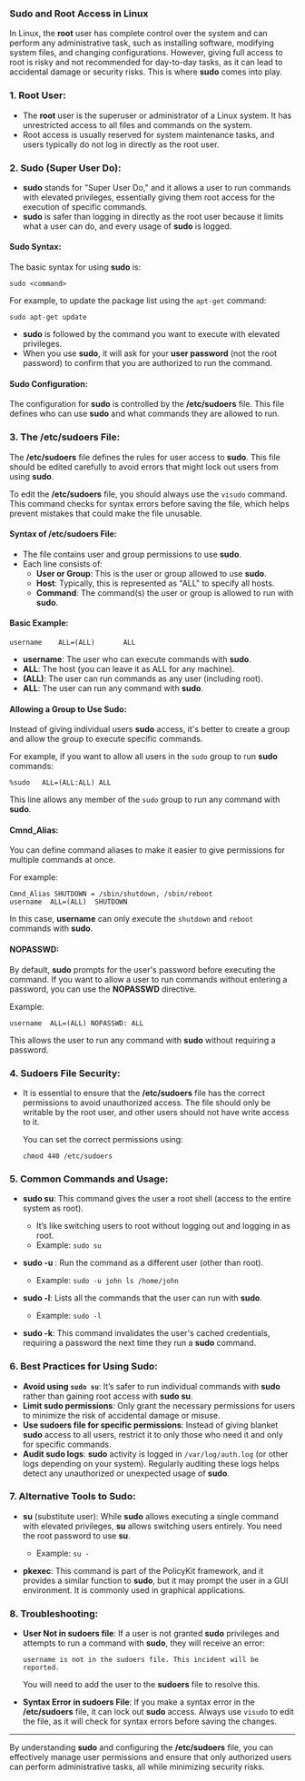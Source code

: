 

### **Sudo and Root Access in Linux**

In Linux, the **root** user has complete control over the system and can perform any administrative task, such as installing software, modifying system files, and changing configurations. However, giving full access to root is risky and not recommended for day-to-day tasks, as it can lead to accidental damage or security risks. This is where **sudo** comes into play.

### 1. **Root User**:
- The **root** user is the superuser or administrator of a Linux system. It has unrestricted access to all files and commands on the system.
- Root access is usually reserved for system maintenance tasks, and users typically do not log in directly as the root user.

### 2. **Sudo (Super User Do)**:
- **sudo** stands for "Super User Do," and it allows a user to run commands with elevated privileges, essentially giving them root access for the execution of specific commands.
- **sudo** is safer than logging in directly as the root user because it limits what a user can do, and every usage of **sudo** is logged.
  
#### **Sudo Syntax**:
The basic syntax for using **sudo** is:

```
sudo <command>
```

For example, to update the package list using the `apt-get` command:

```
sudo apt-get update
```

- **sudo** is followed by the command you want to execute with elevated privileges. 
- When you use **sudo**, it will ask for your **user password** (not the root password) to confirm that you are authorized to run the command.

#### **Sudo Configuration**:
The configuration for **sudo** is controlled by the **/etc/sudoers** file. This file defines who can use **sudo** and what commands they are allowed to run.

### 3. **The /etc/sudoers File**:
The **/etc/sudoers** file defines the rules for user access to **sudo**. This file should be edited carefully to avoid errors that might lock out users from using **sudo**.

To edit the **/etc/sudoers** file, you should always use the `visudo` command. This command checks for syntax errors before saving the file, which helps prevent mistakes that could make the file unusable.

#### **Syntax of /etc/sudoers File**:
- The file contains user and group permissions to use **sudo**.
- Each line consists of:
  - **User or Group**: This is the user or group allowed to use **sudo**.
  - **Host**: Typically, this is represented as "ALL" to specify all hosts.
  - **Command**: The command(s) the user or group is allowed to run with **sudo**.

#### **Basic Example**:

```
username    ALL=(ALL)       ALL
```
- **username**: The user who can execute commands with **sudo**.
- **ALL**: The host (you can leave it as ALL for any machine).
- **(ALL)**: The user can run commands as any user (including root).
- **ALL**: The user can run any command with **sudo**.

#### **Allowing a Group to Use Sudo**:
Instead of giving individual users **sudo** access, it's better to create a group and allow the group to execute specific commands.

For example, if you want to allow all users in the `sudo` group to run **sudo** commands:

```
%sudo   ALL=(ALL:ALL) ALL
```

This line allows any member of the `sudo` group to run any command with **sudo**.

#### **Cmnd_Alias**:
You can define command aliases to make it easier to give permissions for multiple commands at once.

For example:

```
Cmnd_Alias SHUTDOWN = /sbin/shutdown, /sbin/reboot
username  ALL=(ALL)  SHUTDOWN
```

In this case, **username** can only execute the `shutdown` and `reboot` commands with **sudo**.

#### **NOPASSWD**:
By default, **sudo** prompts for the user's password before executing the command. If you want to allow a user to run commands without entering a password, you can use the **NOPASSWD** directive.

Example:

```
username  ALL=(ALL) NOPASSWD: ALL
```

This allows the user to run any command with **sudo** without requiring a password.

### 4. **Sudoers File Security**:
- It is essential to ensure that the **/etc/sudoers** file has the correct permissions to avoid unauthorized access. The file should only be writable by the root user, and other users should not have write access to it.
  
  You can set the correct permissions using:
  
  ```
  chmod 440 /etc/sudoers
  ```

### 5. **Common Commands and Usage**:
- **sudo su**: This command gives the user a root shell (access to the entire system as root).
  - It’s like switching users to root without logging out and logging in as root.
  - Example: `sudo su`
  
- **sudo -u <user> <command>**: Run the command as a different user (other than root).
  - Example: `sudo -u john ls /home/john`
  
- **sudo -l**: Lists all the commands that the user can run with **sudo**.
  - Example: `sudo -l`
  
- **sudo -k**: This command invalidates the user's cached credentials, requiring a password the next time they run a **sudo** command.

### 6. **Best Practices for Using Sudo**:
- **Avoid using `sudo su`**: It’s safer to run individual commands with **sudo** rather than gaining root access with **sudo su**.
- **Limit sudo permissions**: Only grant the necessary permissions for users to minimize the risk of accidental damage or misuse.
- **Use sudoers file for specific permissions**: Instead of giving blanket **sudo** access to all users, restrict it to only those who need it and only for specific commands.
- **Audit sudo logs**: **sudo** activity is logged in `/var/log/auth.log` (or other logs depending on your system). Regularly auditing these logs helps detect any unauthorized or unexpected usage of **sudo**.

### 7. **Alternative Tools to Sudo**:
- **su** (substitute user): While **sudo** allows executing a single command with elevated privileges, **su** allows switching users entirely. You need the root password to use **su**.
  - Example: `su -`
  
- **pkexec**: This command is part of the PolicyKit framework, and it provides a similar function to **sudo**, but it may prompt the user in a GUI environment. It is commonly used in graphical applications.

### 8. **Troubleshooting**:
- **User Not in sudoers file**: If a user is not granted **sudo** privileges and attempts to run a command with **sudo**, they will receive an error:  
  ```
  username is not in the sudoers file. This incident will be reported.
  ```
  You will need to add the user to the **sudoers** file to resolve this.
  
- **Syntax Error in sudoers File**: If you make a syntax error in the **/etc/sudoers** file, it can lock out **sudo** access. Always use `visudo` to edit the file, as it will check for syntax errors before saving the changes.

---

By understanding **sudo** and configuring the **/etc/sudoers** file, you can effectively manage user permissions and ensure that only authorized users can perform administrative tasks, all while minimizing security risks.